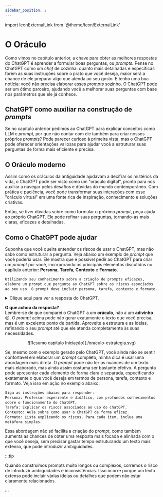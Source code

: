 ```yaml
---
sidebar_position: 2
---
```

import IconExternalLink from '@theme/Icon/ExternalLink'

# O Oráculo
Como vimos no capítulo anterior, a chave para obter as melhores respostas do ChatGPT é aprender a formular boas perguntas, ou *prompts*. Pense no ChatGPT como um *chef* de cozinha: quanto mais detalhadas e específicas forem as suas instruções sobre o prato que você deseja, maior será a chance de ele preparar algo que atenda ao seu gosto. E tenho uma boa notícia: você não precisa elaborar esses *prompts* sozinho. O ChatGPT pode ser um ótimo parceiro, ajudando você a melhorar suas perguntas com base nos parâmetros que ele já conhece.

## ChatGPT como auxiliar na construção de *prompts*
Se no capítulo anterior pedimos ao ChatGPT para explicar conceitos como LLM e *prompt*, por que não contar com ele também para criar nossos próprios *prompts*? Pode parecer curioso à primeira vista, mas o ChatGPT pode oferecer orientações valiosas para ajudar você a estruturar suas perguntas de forma mais eficiente e precisa.

## O Oráculo moderno
Assim como os oráculos da antiguidade ajudavam a decifrar os mistérios da vida, o ChatGPT pode ser visto como um "oráculo digital", pronto para nos auxiliar a navegar pelos desafios e dúvidas do mundo contemporâneo. Com prática e paciência, você pode transformar suas interações com esse "oráculo virtual" em uma fonte rica de inspiração, conhecimento e soluções criativas.

Então, se tiver dúvidas sobre como formular o próximo *prompt*, peça ajuda ao próprio ChatGPT. Ele pode refinar suas perguntas, tornando-as mais claras, eficazes e detalhadas.

## Como o ChatGPT pode ajudar
Suponha que você queira entender os riscos de usar o ChatGPT, mas não sabe como estruturar a pergunta. Veja abaixo um exemplo de *prompt* que você poderia usar. Ele mostra que é possível pedir ao ChatGPT para criar um *prompt* por você, incorporando os principais elementos discutidos no capítulo anterior: **Persona**, **Tarefa**, **Contexto** e **Formato**.

```url wordWrap link='https://chatgpt.com/share/c59614b7-ac88-4fb0-82c6-5fd386a2f8c4'
Utilizando seu conhecimento sobre a criação de prompts eficazes, elabore um prompt que pergunte ao ChatGPT sobre os riscos associados ao seu uso. O prompt deve incluir persona, tarefa, contexto e formato.
```
<details>
  <summary>Clique aqui para ver a resposta do ChatGPT.</summary>

**Persona**: Você é um especialista em ética de inteligência artificial que está avaliando o uso do ChatGPT em ambientes corporativos.

**Tarefa**: Você precisa entender os riscos associados ao uso do ChatGPT, incluindo aspectos éticos, de privacidade, e possíveis impactos negativos na produtividade e na qualidade das decisões empresariais.

**Contexto**: Sua empresa está considerando implementar o ChatGPT como uma ferramenta de apoio para comunicação interna, atendimento ao cliente, e suporte na tomada de decisões. Antes de seguir adiante, é essencial compreender os potenciais riscos e desafios que essa tecnologia pode apresentar.

**Formato**: Resposta detalhada, estruturada em seções que abordem os diferentes tipos de riscos (éticos, de privacidade, de viés, etc.), incluindo exemplos concretos e sugestões de mitigação.

---

**Prompt Final:**

"Sou um especialista em ética de inteligência artificial avaliando o uso do ChatGPT em ambientes corporativos. Minha empresa está considerando implementar essa tecnologia para comunicação interna, atendimento ao cliente, e suporte na tomada de decisões. Quais são os riscos associados ao uso do ChatGPT, incluindo aspectos éticos, de privacidade, viés e possíveis impactos na produtividade e qualidade das decisões empresariais? Por favor, forneça uma resposta detalhada, estruturada em seções que abordem cada tipo de risco, com exemplos concretos e sugestões de mitigação."
</details>

**O que achou da resposta?**  
Lembre-se de que comparei o ChatGPT a um **oráculo**, não a um **adivinho** 😉. O *prompt* acima pode não gerar exatamente o texto que você precisa, mas é um excelente ponto de partida. Aproveite a estrutura e as ideias, refinando o seu *prompt* até que ele atenda completamente às suas necessidades.

<center>
![Resumo capítulo Iniciação](./oraculo-estrategia.svg)
</center>

Se, mesmo com o exemplo gerado pelo ChatGPT, você ainda não se sentir confortável em elaborar um *prompt* completo, minha dica é usar uma abordagem mais direta. O *prompt* pode não ter as nuances de um texto mais elaborado, mas ainda assim costuma ser bastante efetivo. A pergunta pode apresentar cada elemento de forma clara e separada, especificando exatamente o que você deseja em termos de persona, tarefa, contexto e formato. Veja isso em ação no exemplo abaixo:

```url wordWrap link='https://chatgpt.com/share/c01d6e87-b6cc-4d4f-9399-8299e130975d'
Siga as instruções abaixo para responder:
Persona: Professor experiente e didático, com profundos conhecimentos sobre o funcionamento do ChatGPT.
Tarefa: Explicar os riscos associados ao uso do ChatGPT.
Contexto: Aula sobre como usar o ChatGPT de forma eficaz.
Formato: Lista explicando os riscos. Para cada item, inclua uma metáfora simples.
```

Essa abordagem não só facilita a criação do *prompt*, como também aumenta as chances de obter uma resposta mais focada e alinhada com o que você deseja, sem precisar gastar tempo estruturando um texto mais extenso, que pode introduzir ambiguidades.

:::tip

Quando construímos prompts muito longos ou complexos, corremos o risco de introduzir ambiguidades e inconsistências. Isso ocorre porque um texto extenso pode incluir várias ideias ou detalhes que podem não estar claramente relacionados.

:::

